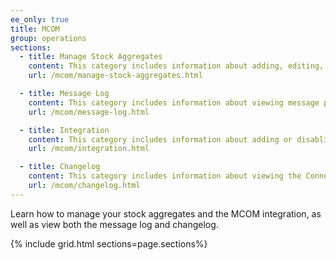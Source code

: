 ```yaml
---
ee_only: true
title: MCOM
group: operations
sections:
  - title: Manage Stock Aggregates
    content: This category includes information about adding, editing, and managing stock aggregates for your OMS.
    url: /mcom/manage-stock-aggregates.html

  - title: Message Log
    content: This category includes information about viewing message processing logs, message history, and full error traces for the Connector.
    url: /mcom/message-log.html

  - title: Integration
    content: This category includes information about adding or disabling the Order Management System (OMS) integration and viewing details of the integration.
    url: /mcom/integration.html

  - title: Changelog
    content: This category includes information about viewing the Connector changelog.
    url: /mcom/changelog.html
---
```


Learn how to manage your stock aggregates and the MCOM integration, as well as view both the message log and changelog.

{% include grid.html sections=page.sections%}
